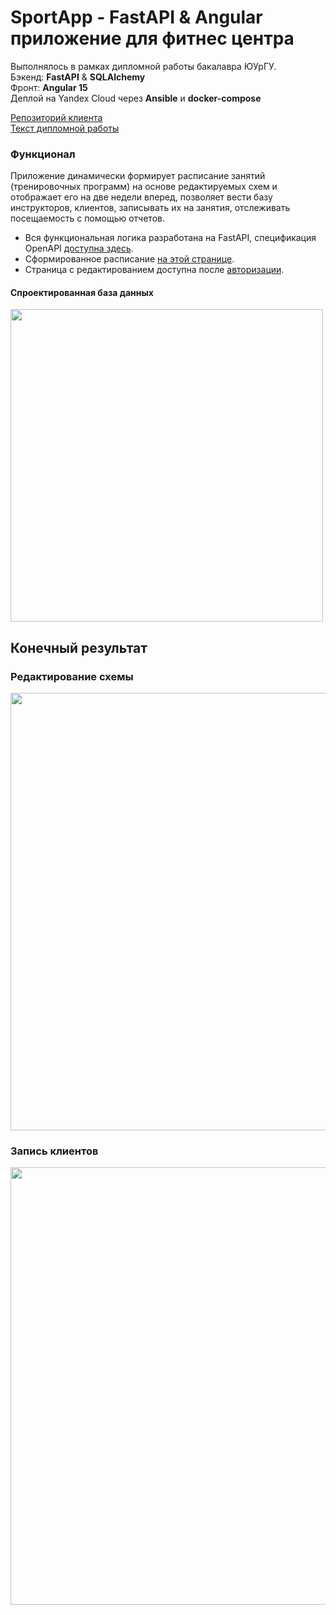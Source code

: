 # SportApp - FastAPI & Angular приложение для фитнес центра
Выполнялось в рамках дипломной работы бакалавра ЮУрГУ.<br>
Бэкенд: **FastAPI** &  **SQLAlchemy**<br>
Фронт: **Angular 15**<br>
Деплой на Yandex Cloud через  **Ansible** и **docker-compose**<br>

[Репозиторий клиента](https://github.com/FrozzWay/sport-app-client)<br>
[Текст дипломной работы](http://omega.sp.susu.ru/publications/bachelorthesis/2023_404_okunevad.pdf)

### Функционал
Приложение динамически формирует расписание занятий (тренировочных программ) на основе редактируемых схем и отображает его на две недели вперед, позволяет вести базу инструкторов, клиентов, записывать их на занятия, отслеживать посещаемость с помощью отчетов.
- Вся функциональная логика разработана на FastAPI, спецификация OpenAPI [доступна здесь](https://okunevad.cloud/docs).
- Сформированное расписание [на этой странице](https://okunevad.cloud/schedule).
- Страница с редактированием доступна после [авторизации](https://okunevad.cloud/login).

#### Спроектированная база данных
<img src= "https://i.imgur.com/QOJuRkR.png"  width="500"/>


## Конечный результат
### Редактирование схемы
<img src="https://user-images.githubusercontent.com/59840795/241748033-408dca3a-87da-45ce-93db-00dcaf6680fa.gif"  width="700"/>

### Запись клиентов
<img src="https://lh3.googleusercontent.com/u/1/drive-viewer/AFGJ81qf4M7C10UaJvmuKtDlEhZnzRTY2R58-DOdaj7_0wx4ZZPqmwhdPkV0yptB_lML_fmzc1MuV8fHHas_A8mOxaE9_ezZ8g=w1920-h937"  width="700"/>
